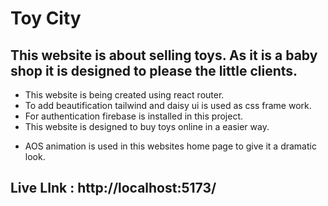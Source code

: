# Toy City

## This website is about selling toys. As it is a baby shop it is designed to please the little clients.

- This website is being created using react router.
- To add beautification tailwind and daisy ui is used as css frame work.
- For authentication firebase is installed in this project.
- This website is designed to buy toys online in a easier way.

* AOS animation is used in this websites home page to give it a dramatic look.

## Live LInk : http://localhost:5173/
